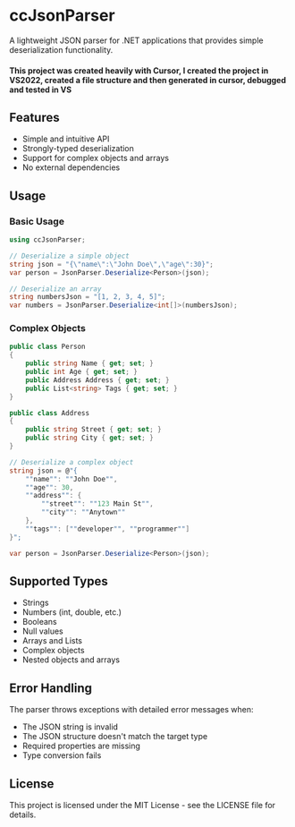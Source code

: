 # ccJsonParser

A lightweight JSON parser for .NET applications that provides simple deserialization functionality.

#### This project was created heavily with Cursor, I created the project in VS2022, created a file structure and then generated in cursor, debugged and tested in VS

## Features

- Simple and intuitive API
- Strongly-typed deserialization
- Support for complex objects and arrays
- No external dependencies

## Usage

### Basic Usage

```csharp
using ccJsonParser;

// Deserialize a simple object
string json = "{\"name\":\"John Doe\",\"age\":30}";
var person = JsonParser.Deserialize<Person>(json);

// Deserialize an array
string numbersJson = "[1, 2, 3, 4, 5]";
var numbers = JsonParser.Deserialize<int[]>(numbersJson);
```

### Complex Objects

```csharp
public class Person
{
    public string Name { get; set; }
    public int Age { get; set; }
    public Address Address { get; set; }
    public List<string> Tags { get; set; }
}

public class Address
{
    public string Street { get; set; }
    public string City { get; set; }
}

// Deserialize a complex object
string json = @"{
    ""name"": ""John Doe"",
    ""age"": 30,
    ""address"": {
        ""street"": ""123 Main St"",
        ""city"": ""Anytown""
    },
    ""tags"": [""developer"", ""programmer""]
}";

var person = JsonParser.Deserialize<Person>(json);
```

## Supported Types

- Strings
- Numbers (int, double, etc.)
- Booleans
- Null values
- Arrays and Lists
- Complex objects
- Nested objects and arrays

## Error Handling

The parser throws exceptions with detailed error messages when:
- The JSON string is invalid
- The JSON structure doesn't match the target type
- Required properties are missing
- Type conversion fails

## License

This project is licensed under the MIT License - see the LICENSE file for details. 
